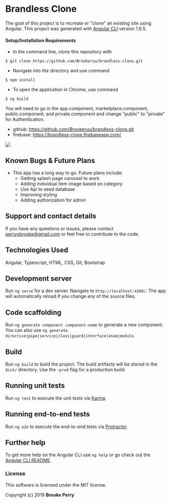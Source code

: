 # Brandless Clone

The goal of this project is to recreate or "clone" an existing site using Angular.
This project was generated with [Angular CLI](https://github.com/angular/angular-cli) version 1.6.5.


#### Setup/Installation Requirements

* In the command line, clone this repository with
```
$ git clone https://github.com/Brookeruu/brandless-clone.git
```

* Navigate into the directory and use command
```
$ npm install
```
* To open the application in Chrome, use command
```
$ ng build
```

You will need to go in the app.component, marketplace.component, public.component, and private.component and change "public" to "private" for Authentication.


* github: https://github.com/Brookeruu/brandless-clone.git
* firebase: https://brandless-clone.firebaseapp.com/

![](assets/Brandless-gif.gif)
<br>
<!-- ![](assets/brandless-login-gif.gif) -->

## Known Bugs & Future Plans

* This app has a long way to go. Future plans include:
  * Getting splash page carousel to work
  * Adding individual item image based on category
  * Use Api to seed database
  * Improving styling
  * Adding authorization for admin


## Support and contact details

If you have any questions or issues, please contact perrysbrooke@gmail.com or feel free to contribute to the code.

## Technologies Used

Angular, Typescript, HTML, CSS, Git, Bootstrap

## Development server

Run `ng serve` for a dev server. Navigate to `http://localhost:4200/`. The app will automatically reload if you change any of the source files.

## Code scaffolding

Run `ng generate component component-name` to generate a new component. You can also use `ng generate directive|pipe|service|class|guard|interface|enum|module`.

## Build

Run `ng build` to build the project. The build artifacts will be stored in the `dist/` directory. Use the `-prod` flag for a production build.

## Running unit tests

Run `ng test` to execute the unit tests via [Karma](https://karma-runner.github.io).

## Running end-to-end tests

Run `ng e2e` to execute the end-to-end tests via [Protractor](http://www.protractortest.org/).

## Further help

To get more help on the Angular CLI use `ng help` or go check out the [Angular CLI README](https://github.com/angular/angular-cli/blob/master/README.md).

### License

This software is licensed under the MIT license.

Copyright (c) 2019 **Brooke Perry**
